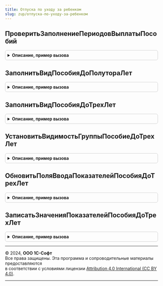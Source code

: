 ```yaml
---
title: Отпуска по уходу за ребенком
slug: zup/отпуска-по-уходу-за-ребенком
---
```



## ПроверитьЗаполнениеПериодовВыплатыПособий
<details style="margin: 1em 0; padding: 0.5em; border: 1px solid #ccc; border-radius: 6px;">

<summary style="font-weight: bold; cursor: pointer;">Описание, пример вызова</summary>

```bsl

// Проверяет значения периодов выплат пособий по уходу за ребенком
//
// Параметры:
//  Объект				 - ДокументОбъект - Проверяемый документ
//  Отказ				 - Булево - устанавливает в истина, если реквизиты заполнены не правильно.
//  ПроверяемыеРеквизиты - Массив - массив проверяемых реквизитов.
//  ДатаНачалаОтпуска	 - Дата - дата начала отпуска по уходу за ребенком.
//  ДатаОкончанияОтпуска - Дата - дата окончания отпуска по уходу за ребенком.
//
Процедура ПроверитьЗаполнениеПериодовВыплатыПособий(Объект, Отказ, ПроверяемыеРеквизиты, Знач ДатаНачалаОтпуска = Неопределено, Экспорт
```

Пример вызова
```bsl
ОтпускаПоУходуЗаРебенком.ПроверитьЗаполнениеПериодовВыплатыПособий(Объект, Отказ, ПроверяемыеРеквизиты, ДатаНачалаОтпуска, );
```
</details>

## ЗаполнитьВидПособияДоПолутораЛет
<details style="margin: 1em 0; padding: 0.5em; border: 1px solid #ccc; border-radius: 6px;">

<summary style="font-weight: bold; cursor: pointer;">Описание, пример вызова</summary>

```bsl

// Заполняет на форме вид расчета оплаты пособия отпуска по уходу за ребенком до полутора лет
//
// Параметры:
//  Форма	 - Управляемая форма.
//
Процедура ЗаполнитьВидПособияДоПолутораЛет(Форма) Экспорт
```

Пример вызова
```bsl
ОтпускаПоУходуЗаРебенком.ЗаполнитьВидПособияДоПолутораЛет(Форма) 
```
</details>

## ЗаполнитьВидПособияДоТрехЛет
<details style="margin: 1em 0; padding: 0.5em; border: 1px solid #ccc; border-radius: 6px;">

<summary style="font-weight: bold; cursor: pointer;">Описание, пример вызова</summary>

```bsl

// Заполняет на форме вид расчета оплаты пособия отпуска по уходу за ребенком до трех лет
//
// Параметры:
//  Форма	 - Управляемая форма.
//
Процедура ЗаполнитьВидПособияДоТрехЛет(Форма) Экспорт
```

Пример вызова
```bsl
ОтпускаПоУходуЗаРебенком.ЗаполнитьВидПособияДоТрехЛет(Форма) 
```
</details>

## УстановитьВидимостьГруппыПособиеДоТрехЛет
<details style="margin: 1em 0; padding: 0.5em; border: 1px solid #ccc; border-radius: 6px;">

<summary style="font-weight: bold; cursor: pointer;">Описание, пример вызова</summary>

```bsl

// Устанавливает на форме видимость группы пособие до трех лет
//
// Параметры:
//  Форма					 - Управляемая форма.
//  ГруппаПособиеДоТрехЛет	 - Строка - имя группы, хранящей реквизиты оплаты пособий по уходу за ребенком до трех лет
//
Процедура УстановитьВидимостьГруппыПособиеДоТрехЛет(Форма, ГруппаПособиеДоТрехЛет= "ГруппаПособиеДоТрехЛет") Экспорт
```

Пример вызова
```bsl
ОтпускаПоУходуЗаРебенком.УстановитьВидимостьГруппыПособиеДоТрехЛет(Форма, ГруппаПособиеДоТрехЛет);
```
</details>

## ОбновитьПоляВводаПоказателейПособияДоТрехЛет
<details style="margin: 1em 0; padding: 0.5em; border: 1px solid #ccc; border-radius: 6px;">

<summary style="font-weight: bold; cursor: pointer;">Описание, пример вызова</summary>

```bsl

Процедура ОбновитьПоляВводаПоказателейПособияДоТрехЛет(Форма, ДобавлятьЭлементыФормы = Истина, ДобавлятьРеквизитыФормы = Истина, ОтложенноеИзменение = Ложь) Экспорт
```

Пример вызова
```bsl
ОтпускаПоУходуЗаРебенком.ОбновитьПоляВводаПоказателейПособияДоТрехЛет(Форма, ДобавлятьЭлементыФормы, ДобавлятьРеквизитыФормы, ОтложенноеИзменение);
```
</details>

## ЗаписатьЗначенияПоказателейПособияДоТрехЛет
<details style="margin: 1em 0; padding: 0.5em; border: 1px solid #ccc; border-radius: 6px;">

<summary style="font-weight: bold; cursor: pointer;">Описание, пример вызова</summary>

```bsl

Процедура ЗаписатьЗначенияПоказателейПособияДоТрехЛет(Форма, ТекущийОбъект) Экспорт
```

Пример вызова
```bsl
ОтпускаПоУходуЗаРебенком.ЗаписатьЗначенияПоказателейПособияДоТрехЛет(Форма, ТекущийОбъект) 
```
</details>

---

© 2024, **ООО 1С-Софт**  
Все права защищены. Эта программа и сопроводительные материалы предоставляются  
в соответствии с условиями лицензии [Attribution 4.0 International (CC BY 4.0)](https://creativecommons.org/licenses/by/4.0/legalcode).

---

